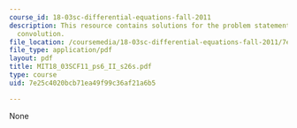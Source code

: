 ```yaml
---
course_id: 18-03sc-differential-equations-fall-2011
description: This resource contains solutions for the problem statements related to
  convolution.
file_location: /coursemedia/18-03sc-differential-equations-fall-2011/7e25c4020bcb71ea49f99c36af21a6b5_MIT18_03SCF11_ps6_II_s26s.pdf
file_type: application/pdf
layout: pdf
title: MIT18_03SCF11_ps6_II_s26s.pdf
type: course
uid: 7e25c4020bcb71ea49f99c36af21a6b5

---
```

None